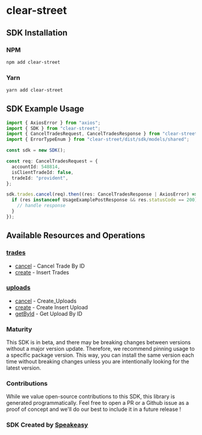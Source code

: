 # clear-street

<!-- Start SDK Installation -->
## SDK Installation

### NPM

```bash
npm add clear-street
```

### Yarn

```bash
yarn add clear-street
```
<!-- End SDK Installation -->

## SDK Example Usage
<!-- Start SDK Example Usage -->
```typescript
import { AxiosError } from "axios";
import { SDK } from "clear-street";
import { CancelTradesRequest, CancelTradesResponse } from "clear-street/dist/sdk/models/operations";
import { ErrorTypeEnum } from "clear-street/dist/sdk/models/shared";

const sdk = new SDK();

const req: CancelTradesRequest = {
  accountId: 548814,
  isClientTradeId: false,
  tradeId: "provident",
};

sdk.trades.cancel(req).then((res: CancelTradesResponse | AxiosError) => {
  if (res instanceof UsageExamplePostResponse && res.statusCode == 200) {
    // handle response
  }
});
```
<!-- End SDK Example Usage -->

<!-- Start SDK Available Operations -->
## Available Resources and Operations


### [trades](docs/trades/README.md)

* [cancel](docs/trades/README.md#cancel) - Cancel Trade By ID
* [create](docs/trades/README.md#create) - Insert Trades

### [uploads](docs/uploads/README.md)

* [cancel](docs/uploads/README.md#cancel) - Create_Uploads
* [create](docs/uploads/README.md#create) - Create Insert Upload
* [getById](docs/uploads/README.md#getbyid) - Get Upload By ID
<!-- End SDK Available Operations -->

### Maturity

This SDK is in beta, and there may be breaking changes between versions without a major version update. Therefore, we recommend pinning usage
to a specific package version. This way, you can install the same version each time without breaking changes unless you are intentionally
looking for the latest version.

### Contributions

While we value open-source contributions to this SDK, this library is generated programmatically.
Feel free to open a PR or a Github issue as a proof of concept and we'll do our best to include it in a future release !

### SDK Created by [Speakeasy](https://docs.speakeasyapi.dev/docs/using-speakeasy/client-sdks)

